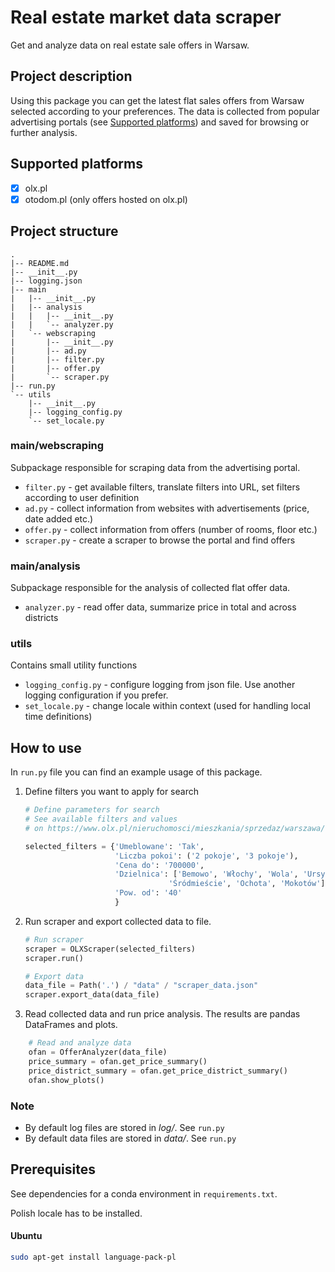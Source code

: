 # Real estate market data scraper
Get and analyze data on real estate sale offers in Warsaw.

## Project description
 Using this package you can get the latest flat sales offers from Warsaw selected according to your preferences. The data is collected from popular advertising portals (see [Supported platforms](#Supported%20platforms)) and saved for browsing or further analysis.

## Supported platforms
- [x] olx.pl
- [x] otodom.pl (only offers hosted on olx.pl)

## Project structure
```
.
|-- README.md
|-- __init__.py
|-- logging.json
|-- main
|   |-- __init__.py
|   |-- analysis
|   |   |-- __init__.py
|   |   `-- analyzer.py
|   `-- webscraping
|       |-- __init__.py
|       |-- ad.py
|       |-- filter.py
|       |-- offer.py
|       `-- scraper.py
|-- run.py
`-- utils
    |-- __init__.py
    |-- logging_config.py
    `-- set_locale.py
```

### main/webscraping
Subpackage responsible for scraping data from the advertising portal.
- `filter.py` - get available filters, translate filters into URL, set filters according to user definition
- `ad.py` - collect information from websites with advertisements (price, date added etc.)
- `offer.py` - collect information from offers (number of rooms, floor etc.)
- `scraper.py` - create a scraper to browse the portal and find offers

### main/analysis
Subpackage responsible for the analysis of collected flat offer data.
- `analyzer.py` - read offer data, summarize price in total and across districts

### utils
Contains small utility functions
- `logging_config.py` - configure logging from json file. Use another logging configuration if you prefer.
- `set_locale.py` - change locale within context (used for handling local time definitions)


## How to use
In `run.py` file you can find an example usage of this package.
1. Define filters you want to apply for search
    ```python
    # Define parameters for search
    # See available filters and values
    # on https://www.olx.pl/nieruchomosci/mieszkania/sprzedaz/warszawa/

    selected_filters = {'Umeblowane': 'Tak',
                        'Liczba pokoi': ('2 pokoje', '3 pokoje'),
                        'Cena do': '700000',
                        'Dzielnica': ['Bemowo', 'Włochy', 'Wola', 'Ursynów',
                                    'Śródmieście', 'Ochota', 'Mokotów'],
                        'Pow. od': '40'
                        }
    ```
2. Run scraper and export collected data to file.
   ```python
   # Run scraper
   scraper = OLXScraper(selected_filters)
   scraper.run()

   # Export data
   data_file = Path('.') / "data" / "scraper_data.json"
   scraper.export_data(data_file)
   ```
3. Read collected data and run price analysis. The results are pandas DataFrames and plots.
```python
    # Read and analyze data
    ofan = OfferAnalyzer(data_file)
    price_summary = ofan.get_price_summary()
    price_district_summary = ofan.get_price_district_summary()
    ofan.show_plots()
```

### Note
- By default log files are stored in *log/*. See `run.py`
- By default data files are stored in *data/*. See `run.py`

## Prerequisites
See dependencies for a conda environment in `requirements.txt`.

Polish locale has to be installed.
#### Ubuntu
```bash
sudo apt-get install language-pack-pl
```

